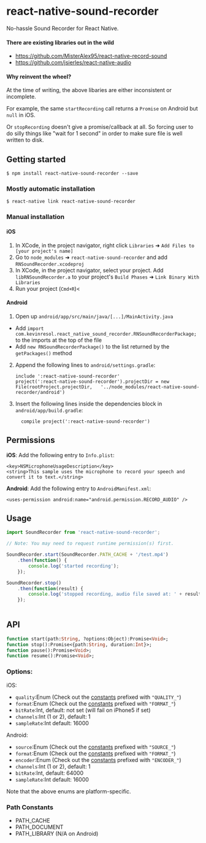 
# react-native-sound-recorder

No-hassle Sound Recorder for React Native.

#### There are existing libraries out in the wild

- https://github.com/MisterAlex95/react-native-record-sound
- https://github.com/jsierles/react-native-audio

#### Why reinvent the wheel?

At the time of writing, the above libaries are either inconsistent or incomplete.

For example, the same `startRecording` call returns a `Promise` on Android but `null` in iOS.

Or `stopRecording` doesn't give a promise/callback at all. So forcing user to do silly things like "wait for 1 second" in order to make sure file is well written to disk.

## Getting started

`$ npm install react-native-sound-recorder --save`

### Mostly automatic installation

`$ react-native link react-native-sound-recorder`

### Manual installation


#### iOS

1. In XCode, in the project navigator, right click `Libraries` ➜ `Add Files to [your project's name]`
2. Go to `node_modules` ➜ `react-native-sound-recorder` and add `RNSoundRecorder.xcodeproj`
3. In XCode, in the project navigator, select your project. Add `libRNSoundRecorder.a` to your project's `Build Phases` ➜ `Link Binary With Libraries`
4. Run your project (`Cmd+R`)<

#### Android

1. Open up `android/app/src/main/java/[...]/MainActivity.java`
  - Add `import com.kevinresol.react_native_sound_recorder.RNSoundRecorderPackage;` to the imports at the top of the file
  - Add `new RNSoundRecorderPackage()` to the list returned by the `getPackages()` method
2. Append the following lines to `android/settings.gradle`:
  	```
  	include ':react-native-sound-recorder'
  	project(':react-native-sound-recorder').projectDir = new File(rootProject.projectDir, 	'../node_modules/react-native-sound-recorder/android')
  	```
3. Insert the following lines inside the dependencies block in `android/app/build.gradle`:
  	```
      compile project(':react-native-sound-recorder')
  	```
## Permissions

**iOS**: Add the following entry to `Info.plist`:

```
<key>NSMicrophoneUsageDescription</key>
<string>This sample uses the microphone to record your speech and convert it to text.</string>
```

**Android**: Add the following entry to `AndroidManifest.xml`:

```
<uses-permission android:name="android.permission.RECORD_AUDIO" />
```


## Usage
```javascript
import SoundRecorder from 'react-native-sound-recorder';

// Note: You may need to request runtime permission(s) first.

SoundRecorder.start(SoundRecorder.PATH_CACHE + '/test.mp4')
	.then(function() {
		console.log('started recording');
	});

SoundRecorder.stop()
	.then(function(result) {
		console.log('stopped recording, audio file saved at: ' + result.path);
	});
	
```
  
  
## API
```haxe
function start(path:String, ?options:Object):Promise<Void>;
function stop():Promise<{path:String, duration:Int}>;
function pause():Promise<Void>;
function resume():Promise<Void>;
```

### Options:

iOS:

- `quality`:Enum (Check out the [constants][ios constants] prefixed with `"QUALITY_"`)
- `format`:Enum (Check out the [constants][ios constants] prefixed with `"FORMAT_"`)
- `bitRate`:Int, default: not set (will fail on iPhone5 if set)
- `channels`:Int (1 or 2), default: 1
- `sampleRate`:Int default: 16000

Android:

- `source`:Enum (Check out the [constants][android constants] prefixed with `"SOURCE_"`)
- `format`:Enum (Check out the [constants][android constants] prefixed with `"FORMAT_"`)
- `encoder`:Enum (Check out the [constants][android constants] prefixed with `"ENCODER_"`)
- `channels`:Int (1 or 2), default: 1
- `bitRate`:Int, default: 64000
- `sampleRate`:Int default: 16000

Note that the above enums are platform-specific.

### Path Constants

- PATH_CACHE 
- PATH_DOCUMENT 
- PATH_LIBRARY (N/A on Android)

[android constants]: https://github.com/kevinresol/react-native-sound-recorder/blob/master/android/src/main/java/com/kevinresol/react_native_sound_recorder/RNSoundRecorderModule.java#L40
[ios constants]: https://github.com/kevinresol/react-native-sound-recorder/blob/master/ios/RNSoundRecorder.m#L15
